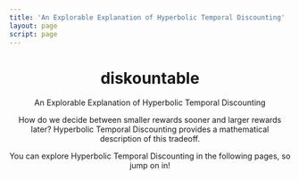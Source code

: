 ```yaml
---
title: 'An Explorable Explanation of Hyperbolic Temporal Discounting'
layout: page
script: page
---
```


<!--lint ignore first-heading-level-->

<header class="dis-index-header">
  <hgroup class="dis-index-titles">
    <h1 class="dis-index-title">
      <span class="discountable">dis<span class="math-var">k</span>ountable</span>
    </h1>
    <p class="dis-index-subtitle">An Explorable Explanation of Hyperbolic Temporal Discounting</p>
  </hgroup>
  <div class="dis-index-demo">
    <itc-task running trials="Infinity" duration="4000" iti="1000"></itc-task>
  </div>
  <p class="dis-index-lead">
    How do we decide between smaller rewards sooner and larger rewards later? 
    Hyperbolic Temporal Discounting provides a mathematical description of this tradeoff.
  </p>
  <p class="dis-index-lead">
    You can explore Hyperbolic Temporal Discounting in the following pages, so jump on in!
  </p>
</header>
